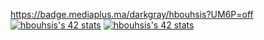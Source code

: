 
https://badge.mediaplus.ma/darkgray/hbouhsis?UM6P=off
[![hbouhsis's 42 stats](https://badge.mediaplus.ma/darkgray/hbouhsis?UM6P=off)](https://github.com/oakoudad/badge42)
<a href="https://github.com/oakoudad/badge42"><img src="https://badge.mediaplus.ma/darkgray/hbouhsis?UM6P=off" alt="hbouhsis's 42 stats" /></a>
